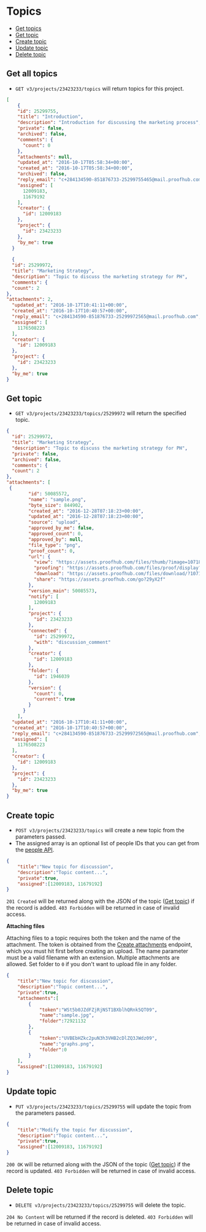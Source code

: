 Topics
====================

* [Get topics](#get-topics)
* [Get topic](#get-topic)
* [Create topic](#create-topic)
* [Update topic](#update-topic)
* [Delete topic](#delete-topic)

Get all topics
----------------

* `GET v3/projects/23423233/topics` will return topics for this project.

```json
[
    {
    "id": 25299755,
    "title": "Introduction",
    "description": "Introduction for discussing the marketing process",
    "private": false,
    "archived": false,
    "comments": {
      "count": 0
    },
    "attachments": null,
    "updated_at": "2016-10-17T05:58:34+00:00",
    "created_at": "2016-10-17T05:58:34+00:00",
    "archived": false,
    "reply_email": "c+284134590-851876733-25299755465@mail.proofhub.com",
    "assigned": [
      12009183,
      11679192
    ],
    "creator": {
      "id": 12009183
    },
    "project": {
      "id": 23423233
    },
    "by_me": true
  }
    
  {
  "id": 25299972,
  "title": "Marketing Strategy",
  "description": "Topic to discuss the marketing strategy for PH",
  "comments": {
  "count": 2
},
"attachments": 2,
  "updated_at": "2016-10-17T10:41:11+00:00",
  "created_at": "2016-10-17T10:40:57+00:00",
  "reply_email": "c+284134590-851876733-25299972565@mail.proofhub.com",
  "assigned": [
    1176508223
  ],
  "creator": {
    "id": 12009183
  },
  "project": {
    "id": 23423233
  },
  "by_me": true
}
```

Get topic
----------------

* `GET v3/projects/23423233/topics/25299972` will return the specified topic.

```json
{
  "id": 25299972,
  "title": "Marketing Strategy",
  "description": "Topic to discuss the marketing strategy for PH",
  "private": false,
  "archived": false,
  "comments": {
  "count": 2
},
"attachments": [
 {
        "id": 50085572,
        "name": "sample.png",
        "byte_size": 844902,
        "created_at": "2016-12-28T07:18:23+00:00",
        "updated_at": "2016-12-28T07:18:23+00:00",
        "source": "upload",
        "approved_by_me": false,
        "approved_count": 0,
        "approved_by": null,
        "file_type": "png",
        "proof_count": 0,
        "url": {
          "view": "https://assets.proofhub.com/files/thumb/?image=107184987/857657006/7349029dfd97a1861bdbcc913734aacf1482909503ky/7affbafe96af69db97c8dd0289069e6a/3.png",
          "proofing": "https://assets.proofhub.com/files/proof/display?1/5008557374/857657006/107184987/1482900878/1482909521/",
          "download": "https://assets.proofhub.com/files/download/?107184987/857657006/7349029dfd97a1861bdbcc913734aacf1482909503ky/7affbafe96af69db97c8dd0289069e6a/3.png",
          "share": "https://assets.proofhub.com/go?29yX2f"
        },
        "version_main": 50085573,
        "notify": [
          12009183
        ],
        "project": {
          "id": 23423233
        },
        "connected": {
          "id": 25299972,
          "with": "discussion_comment"
        },
        "creator": {
          "id": 12009183
        },
        "folder": {
          "id": 1946039
        },
        "version": {
          "count": 0,
          "current": true
        }
      }
    ],
  "updated_at": "2016-10-17T10:41:11+00:00",
  "created_at": "2016-10-17T10:40:57+00:00",
  "reply_email": "c+284134590-851876733-25299972565@mail.proofhub.com",
  "assigned": [
    1176508223
  ],
  "creator": {
    "id": 12009183
  },
  "project": {
    "id": 23423233
  },
  "by_me": true
}
```
Create topic
----------------

* `POST v3/projects/23423233/topics` will create a new topic from the parameters passed. 
* The assigned array is an optional list of people IDs that you can get from the [people API](https://github.com/sdplabs/proofhub-api/blob/master/sections/people.md). 

```json
{
	"title":"New topic for discussion",
	"description":"Topic content...",
	"private":true,
	"assigned":[12009183, 11679192]
}
```

`201 Created` will be returned along with the JSON of the topic ([Get topic](#get-topic)) if the record is added. `403 Forbidden` will be returned in case of invalid access.

**Attaching files**

Attaching files to a topic requires both the token and the name of the attachment. The token is obtained from the [Create attachments](
https://github.com/sdplabs/proofhub-api/blob/master/sections/attachemnts.md#create-attachment) endpoint, which you must hit first before creating an upload. The name parameter must be a valid filename with an extension. Multiple attachments are allowed. Set folder to `0` if you don't want to upload file in any folder.

```json
{
	"title":"New topic for discussion",
	"description":"Topic content...",
	"private":true,
	"attachments":[
		{
			"token":"WSt5b0JZdFZjRjNST1BXblhQRnk5QT09",
			"name":"sample.jpg",
			"folder":72921132
		},
		{
			"token":"UVBEbHZkc2puN3h3VHB2cDlZQ3JWdz09",
			"name":"graphs.png",
			"folder":0
		}
	],
	"assigned":[12009183, 11679192]
}
```

Update topic
----------------

* `PUT v3/projects/23423233/topics/25299755` will update the topic from the parameters passed.

```json
{
	"title":"Modify the topic for discussion",
	"description":"Topic content...",
	"private":true,
    "assigned":[12009183, 11679192]
}
```

`200 OK` will be returned along with the JSON of the topic ([Get topic](#get-topic)) if the record is updated. `403 Forbidden` will be returned in case of invalid access.

Delete topic
----------------

* `DELETE v3/projects/23423233/topics/25299755` will delete the topic.

`204 No Content` will be returned if the record is deleted. `403 Forbidden` will be returned in case of invalid access.
